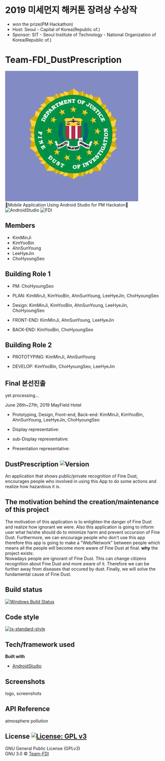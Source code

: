 # 2019 미세먼지 해커톤 장려상 수상작
* won the prize(PM Hackathon)
* Host: Seoul - Capital of Korea(Republic of.)
* Sponsor: SIT - Seoul Institute of Technology - National Organization of Korea(Republic of.)
# Team-FDI_DustPrescription
![badge](./app/src/main/res/drawable/badge.png)
<br/>
🌟Mobile Application Using Android Studio for PM Hackaton🌟
<br/>
![AndroidStudio](https://img.shields.io/badge/AndroidStudio-JAVA-informational.svg)
![FDI](https://img.shields.io/badge/Team-FDI-darkgreen.svg)

## Members
* KimMinJi
* KimYooBin
* AhnSunYoung
* LeeHyeJin
* ChoHyoungSeo


## Building Role 1 
* PM: ChoHyoungSeo

* PLAN: KimMinJi, KimYooBin, AhnSunYoung, LeeHyeJin, ChoHyoungSeo

* Design: KimMinJi, KimYooBin, AhnSunYoung, LeeHyeJin, ChoHyoungSeo

* FRONT-END: KimMinJi, AhnSunYoung, LeeHyeJin

* BACK-END: KimYooBin, ChoHyoungSeo

## Building Role 2
* PROTOTYPING: KimMinJi, AhnSunYoung

* DEVELOP: KimYooBin, ChoHyoungSeo, LeeHyeJin

## Final 본선진출
yet processing...

June 26th~27th, 2019
MayField Hotel

* Prototyping, Design, Front-end, Back-end: KimMinJi, KimYooBin, AhnSunYoung, LeeHyeJin, ChoHyoungSeo

* Display representative: 
* sub-Display representative: 

* Presentation representative:

## DustPrescription ![Version](https://img.shields.io/badge/Version-0.2.1-green.svg)
An application that shows public/private recognition of Fine Dust, encourages people who involved in using this App to do some actions and realize how hazardous it is.

## The motivation behind the creation/maintenance of this project
The motivation of this application is to enlighten the danger of Fine Dust and realize how ignorant we were. Also this application is going to inform user what he/she should do to minimize harm and prevent occursion of Fine Dust.
Furthermore, we can encourage people who don't use this app therefore this app is going to make a "Web/Network" between people which means all the people will become more aware of Fine Dust at final.
**why** the project exists: 
<br>
Nowadays people are ignorant of Fine Dust. This can change citizens recognition about Fine Dust and more aware of it. 
Therefore we can be further away from diseases that occured by dust.
Finally, we will solve the fundamental cause of Fine Dust.


## Build status
[![Windows Build Status](https://ci.appveyor.com/api/projects/status/github/ChoHyoungSeo/Team-FDI_DustDescription?branch=master&svg=true)](https://ci.appveyor.com/project/akashnimare/foco/branch/master)

## Code style
[![js-standard-style](https://img.shields.io/badge/code%20style-standard-brightgreen.svg?style=flat)](https://github.com/feross/standard)
 
## Tech/framework used
<b>Built with</b>
- [AndroidStudio](https://developer.android.com/studio/install?hl=ko)

## Screenshots
logo, screenshots 

## API Reference
atmosphere pollution

## License [![License: GPL v3](https://img.shields.io/badge/License-GPLv3-blue.svg)](https://www.gnu.org/licenses/gpl-3.0)
GNU General Public License (GPLv3)
<br/>
GNU 3.0 © [Team-FDI](https://github.com/ChoHyoungSeo/Team-FDI_DustDescription)
